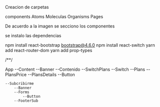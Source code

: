 Creacion de carpetas

components
    Atoms
    Moleculas
    Organisms
    Pages

De acuerdo a la imagen se secciono los componentes

se instalo las dependencias

npm install react-bootstrap bootstrap@4.6.0
npm install react-switch
yarn add react-router-dom
yarn add prop-types

/**/

App
    --Content
            --Banner
            --Contenido
                --SwitchPlans
                    --Switch
                    --Plans
                        --PlansPrice
                        --PlansDetails
                        --Button

    --Subcribirme
        --Banner
        --Forms
            --Button
        --FooterSub